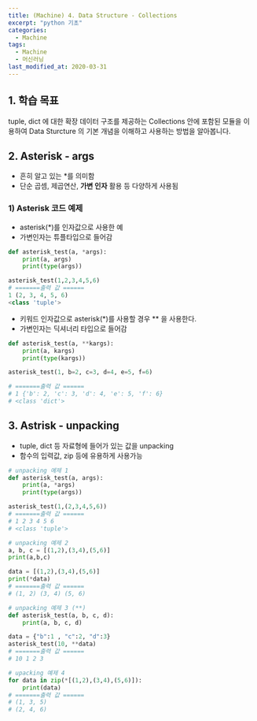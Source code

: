 ```yaml
---
title: (Machine) 4. Data Structure - Collections
excerpt: "python 기초"
categories:
  - Machine
tags:
  - Machine
  - 머신러닝
last_modified_at: 2020-03-31
---
```

## 1. 학습 목표
tuple, dict 에 대한 확장 데이터 구조를 제공하는 Collections 안에 포함된 모듈을 이용하여 Data Sturcture 의 기본
개념을 이해하고 사용하는 방법을 알아봅니다.  

## 2. Asterisk - args
- 흔히 알고 있는 *를 의미함
- 단순 곱셈, 제곱연산, **가변 인자** 활용 등 다양하게 사용됨

### 1) Asterisk 코드 예제

- asterisk(*)를 인자값으로 사용한 예 
- 가변인자는 튜플타입으로 들어감

~~~python
def asterisk_test(a, *args):
    print(a, args)
    print(type(args))

asterisk_test(1,2,3,4,5,6)
# =======출력 값 ======
1 (2, 3, 4, 5, 6)
<class 'tuple'>
~~~

- 키워드 인자값으로 asterisk(*)를 사용할 경우 ** 을 사용한다.
- 가변인자는 딕셔너리 타입으로 들어감

~~~python
def asterisk_test(a, **kargs):
    print(a, kargs)
    print(type(kargs))

asterisk_test(1, b=2, c=3, d=4, e=5, f=6)

# =======출력 값 ======
# 1 {'b': 2, 'c': 3, 'd': 4, 'e': 5, 'f': 6}
# <class 'dict'>
~~~

## 3. Astrisk - unpacking
- tuple, dict 등 자료형에 들어가 있는 값을 unpacking
- 함수의 입력값, zip 등에 유용하게 사용가능

~~~python
# unpacking 예제 1
def asterisk_test(a, args):
    print(a, *args)
    print(type(args))

asterisk_test(1,(2,3,4,5,6))
# =======출력 값 ======
# 1 2 3 4 5 6
# <class 'tuple'>

# unpacking 예제 2
a, b, c = [(1,2),(3,4),(5,6)]
print(a,b,c)

data = [(1,2),(3,4),(5,6)]
print(*data)
# =======출력 값 ======
# (1, 2) (3, 4) (5, 6)

# unpacking 예제 3 (**)
def asterisk_test(a, b, c, d):
    print(a, b, c, d)

data = {"b":1 , "c":2, "d":3}
asterisk_test(10, **data)
# =======출력 값 ======
# 10 1 2 3

# upacking 예제 4
for data in zip(*[(1,2),(3,4),(5,6)]):
    print(data)
# =======출력 값 ======
# (1, 3, 5)
# (2, 4, 6)
~~~
